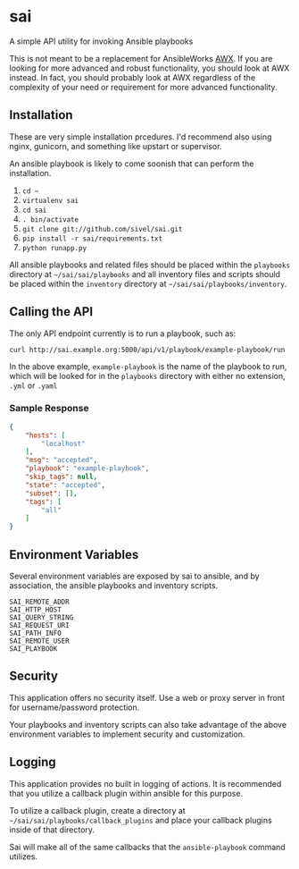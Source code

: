 # sai

A simple API utility for invoking Ansible playbooks

This is not meant to be a replacement for AnsibleWorks [AWX](http://www.ansibleworks.com/ansibleworks-awx/). If you are looking for more advanced and robust functionality, you should look at AWX instead. In fact, you should probably look at AWX regardless of the complexity of your need or requirement for more advanced functionality.

## Installation

These are very simple installation prcedures.  I'd recommend also using nginx, gunicorn, and something like upstart or supervisor.

An ansible playbook is likely to come soonish that can perform the installation.

1. `cd ~`
1. `virtualenv sai`
1. `cd sai`
1. `. bin/activate`
1. `git clone git://github.com/sivel/sai.git`
1. `pip install -r sai/requirements.txt`
1. `python runapp.py`

All ansible playbooks and related files should be placed within the `playbooks` directory at `~/sai/sai/playbooks` and all inventory files and scripts should be placed within the `inventory` directory at `~/sai/sai/playbooks/inventory`.

## Calling the API

The only API endpoint currently is to run a playbook, such as:

`curl http://sai.example.org:5000/api/v1/playbook/example-playbook/run`

In the above example, `example-playbook` is the name of the playbook to run, which will be looked for in the `playbooks` directory with either no extension, `.yml` or `.yaml`

### Sample Response

```json
{
    "hosts": [
        "localhost"
    ],
    "msg": "accepted",
    "playbook": "example-playbook",
    "skip_tags": null,
    "state": "accepted",
    "subset": [],
    "tags": [
        "all"
    ]
}
```

## Environment Variables

Several environment variables are exposed by sai to ansible, and by association, the ansible playbooks and inventory scripts.

```
SAI_REMOTE_ADDR
SAI_HTTP_HOST
SAI_QUERY_STRING
SAI_REQUEST_URI
SAI_PATH_INFO
SAI_REMOTE_USER
SAI_PLAYBOOK
```

## Security

This application offers no security itself.  Use a web or proxy server in front for username/password protection.

Your playbooks and inventory scripts can also take advantage of the above environment variables to implement security and customization.

## Logging

This application provides no built in logging of actions.  It is recommended that you utilize a callback plugin within ansible for this purpose.

To utilize a callback plugin, create a directory at `~/sai/sai/playbooks/callback_plugins` and place your callback plugins inside of that directory.

Sai will make all of the same callbacks that the `ansible-playbook` command utilizes.
